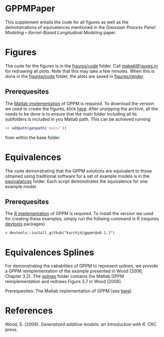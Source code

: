 # GPPMPaper
This supplement entails the code for all figures as well as the demonstrations of equivalences mentioned in the *Gaussian Process Panel Modeling – Kernel-Based Longitudinal Modeling* paper. 


# Figures
The code for the figures is in the [figures/code](figures/code) folder. Call [makeAllFigures.m](figures/code/makeAllFigures.m) for redrawing all plots. Note that this may take a few minutes. When this is done in the [figures/code](figures/code) folder, the plots are saved in [figures/render](figures/render).

## <a name="premat"></a> Prerequesites
The [Matlab implementation](https://github.com/karchjd/GPPMM/) of GPPM is required. To download the version we used to create the figures, klick [here](https://github.com/karchjd/GPPMM/releases/tag/0.1.0). After unzipping the archive, all the needs to be done is to ensure that the main folder including all its subfolders is included in you Matlab path. This can be achieved running

```matlab
>> addpath(genpath('main/'))
```

from within the base folder.


# Equivalences
The code demonstrating that the GPPM solutions are equivalent to those obtained using traditional software for a set of example models is in the [equivalances](equivalences) folder. Each script demonstrates the equivalence for one example model.

## Prerequesites
The [R implementation](https://github.com/karchjd/gppmr/) of GPPM is required. To install the version we used for creating these examples, simply run the follwing command in R (requires [devtools](https://cran.r-project.org/web/packages/devtools/index.html) packages)

```re
> devtools::install_github("karchjd/gppmr@v0.1.1")
```

# Equivalences Splines
For demonstrating the cababilites of GPPM to represent splines, we provide a GPPM reimplementation of the example presented in Wood (2006, Chapter 3.2). The [splines](splines) folder contains the Matlab GPPM reimplementation and redraws Figure 3.7 in Wood (2006).

Prerequesites: The Matlab implementation of GPPM (see [here](#premat)).

# References
Wood, S. (2006). *Generalized additive models: an introduction with R*. CRC press.
